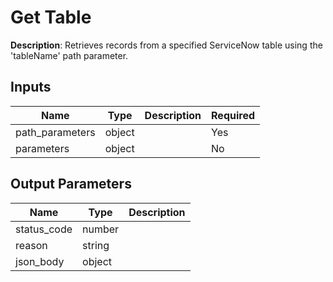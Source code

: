 # Get Table

**Description**: Retrieves records from a specified ServiceNow table using the 'tableName' path parameter.

## Inputs

| Name | Type | Description | Required |
|------|------|-------------|----------|
| path_parameters | object |  | Yes |
| parameters | object |  | No |

## Output Parameters

| Name | Type | Description |
|------|------|-------------|
| status_code | number |  |
| reason | string |  |
| json_body | object |  |
